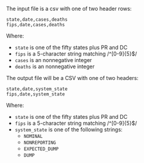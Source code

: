 The input file is a csv with one of two header rows:

```
state,date,cases,deaths
fips,date,cases,deaths
```

Where:
  - `state` is one of the fifty states plus PR and DC
  - `fips` is a 5-character string matching /^[0-9]{5}$/
  - `cases` is an nonnegative integer
  - `deaths` is an nonnegative integer

The output file will be a CSV with one of two headers:

```
state,date,system_state
fips,date,system_state
```

Where:
  - `state` is one of the fifty states plus PR and DC
  - `fips` is a 5-character string matching /^[0-9]{5}$/
  - `system_state` is one of the following strings:
    - `NOMINAL`
    - `NONREPORTING`
    - `EXPECTED_DUMP`
    - `DUMP`
